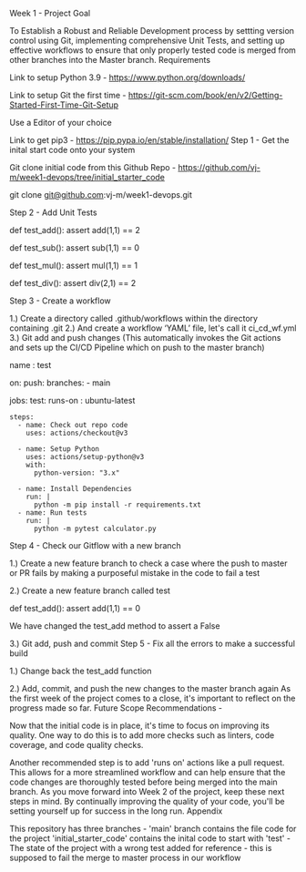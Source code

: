 Week 1 - Project
Goal

To Establish a Robust and Reliable Development process by settting version control using Git, implementing comprehensive Unit Tests, and setting up effective workflows to ensure that only properly tested code is merged from other branches into the Master branch.
Requirements


Link to setup Python 3.9 - https://www.python.org/downloads/

Link to setup Git the first time - https://git-scm.com/book/en/v2/Getting-Started-First-Time-Git-Setup

Use a Editor of your choice

Link to get pip3 - https://pip.pypa.io/en/stable/installation/
Step 1 - Get the inital start code onto your system

Git clone initial code from this Github Repo - https://github.com/vj-m/week1-devops/tree/initial_starter_code

git clone git@github.com:vj-m/week1-devops.git

Step 2 - Add Unit Tests

def test_add():
    assert add(1,1) == 2

def test_sub():
    assert sub(1,1) == 0

def test_mul():
    assert mul(1,1) == 1

def test_div():
    assert div(2,1) == 2

Step 3 - Create a workflow

1.) Create a directory called .github/workflows within the directory containing .git 2.) And create a workflow ‘YAML’ file, let's call it ci_cd_wf.yml 3.) Git add and push changes (This automatically invokes the Git actions and sets up the CI/CD Pipeline which on push to the master branch)

name : test

on:
  push:
    branches:
      - main

jobs:
  test:
    runs-on : ubuntu-latest

    steps:
      - name: Check out repo code
        uses: actions/checkout@v3

      - name: Setup Python
        uses: actions/setup-python@v3
        with:
          python-version: "3.x"

      - name: Install Dependencies
        run: |
          python -m pip install -r requirements.txt
      - name: Run tests
        run: |
          python -m pytest calculator.py

Step 4 - Check our Gitflow with a new branch


1.) Create a new feature branch to check a case where the push to master or PR fails by making a purposeful mistake in the code to fail a test

2.) Create a new feature branch called test

def test_add():
    assert add(1,1) == 0


We have changed the test_add method to assert a False

3.) Git add, push and commit
Step 5 - Fix all the errors to make a successful build


1.) Change back the test_add function

2.) Add, commit, and push the new changes to the master branch again
As the first week of the project comes to a close, it's important to reflect on the progress made so far.
Future Scope Recommendations -


Now that the initial code is in place, it's time to focus on improving its quality. One way to do this is to add more checks such as linters, code coverage, and code quality checks.

Another recommended step is to add 'runs on' actions like a pull request. This allows for a more streamlined workflow and can help ensure that the code changes are thoroughly tested before being merged into the main branch.
As you move forward into Week 2 of the project, keep these next steps in mind. By continually improving the quality of your code, you'll be setting yourself up for success in the long run.
Appendix


This repository has three branches -
'main' branch contains the file code for the project
'initial_starter_code' contains the inital code to start with
'test' - The state of the project with a wrong test added for reference - this is supposed to fail the merge to master process in our workflow
